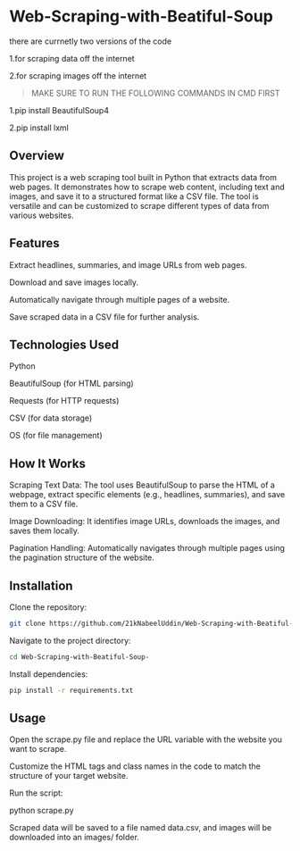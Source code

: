 # Web-Scraping-with-Beatiful-Soup

there are currnetly two versions of the code

1.for scraping data off the internet

2.for scraping images off the internet

>MAKE SURE TO RUN THE FOLLOWING COMMANDS IN CMD FIRST

1.pip install BeautifulSoup4

2.pip install lxml


## Overview

This project is a web scraping tool built in Python that extracts data from web pages. It demonstrates how to scrape web content, including text and images, and save it to a structured format like a CSV file. The tool is versatile and can be customized to scrape different types of data from various websites.

## Features

Extract headlines, summaries, and image URLs from web pages.

Download and save images locally.

Automatically navigate through multiple pages of a website.

Save scraped data in a CSV file for further analysis.

## Technologies Used

Python

BeautifulSoup (for HTML parsing)

Requests (for HTTP requests)

CSV (for data storage)

OS (for file management)

## How It Works

Scraping Text Data: The tool uses BeautifulSoup to parse the HTML of a webpage, extract specific elements (e.g., headlines, summaries), and save them to a CSV file.

Image Downloading: It identifies image URLs, downloads the images, and saves them locally.

Pagination Handling: Automatically navigates through multiple pages using the pagination structure of the website.

## Installation

Clone the repository:
```bash
git clone https://github.com/21kNabeelUddin/Web-Scraping-with-Beatiful-Soup-.git
```
Navigate to the project directory:
```bash
cd Web-Scraping-with-Beatiful-Soup-
```
Install dependencies:
```bash
pip install -r requirements.txt
```
## Usage

Open the scrape.py file and replace the URL variable with the website you want to scrape.

Customize the HTML tags and class names in the code to match the structure of your target website.

Run the script:

python scrape.py

Scraped data will be saved to a file named data.csv, and images will be downloaded into an images/ folder.
